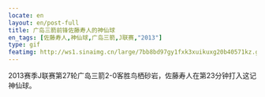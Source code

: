 ```yaml
---
locate: en
layout: en/post-full
title: 广岛三箭前锋佐藤寿人的神仙球
en_tags: [佐藤寿人,神仙球,广岛三箭,J联赛,"2013"]
type: gif
featimg: http://ws1.sinaimg.cn/large/7bb8bd97gy1fxk3xuikuxg20b40571kz.gif
---
```


2013赛季J联赛第27轮广岛三箭2-0客胜鸟栖砂岩，佐藤寿人在第23分钟打入这记神仙球。